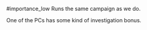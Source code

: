 #importance_low
Runs the same campaign as we do.

One of the PCs has some kind of investigation bonus.